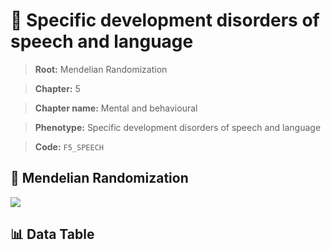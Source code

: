 # 🧪 Specific development disorders of speech and language

> **Root:** Mendelian Randomization

> **Chapter:** 5  

> **Chapter name:** Mental and behavioural

> **Phenotype:** Specific development disorders of speech and language  

> **Code:** `F5_SPEECH`

## 🧬 Mendelian Randomization  

<img src="/MR/Figures/Forward/F5_SPEECH.png"/>

## 📊 Data Table

<CsvTableMRF src="/public/MR/Data/Forward/F5_SPEECH.csv"/>
